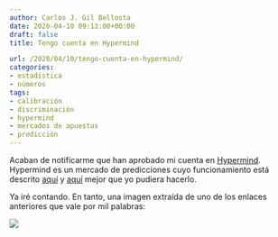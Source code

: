 ```yaml
---
author: Carlos J. Gil Bellosta
date: 2020-04-10 09:13:00+00:00
draft: false
title: Tengo cuenta en Hypermind

url: /2020/04/10/tengo-cuenta-en-hypermind/
categories:
- estadística
- números
tags:
- calibración
- discriminación
- hypermind
- mercados de apuestas
- predicción
---
```


Acaban de notificarme que han aprobado mi cuenta en [Hypermind](https://predict.hypermind.com/). Hypermind es un mercado de predicciones cuyo funcionamiento está descrito [aquí](https://predict.hypermind.com/hypermind/app.html?fwd=#research) y [aquí](https://predict.hypermind.com/hypermind/app.html?fwd=#research) mejor que yo pudiera hacerlo.

Ya iré contando. En tanto, una imagen extraída de uno de los enlaces anteriores que vale por mil palabras:

![](/wp-uploads/2020/04/accuracy-en.png#center)
